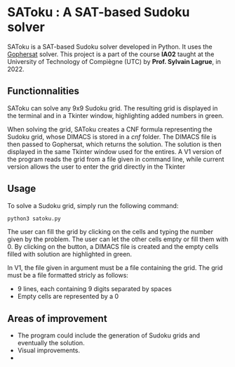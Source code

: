 # SAToku : A SAT-based Sudoku solver

SAToku is a SAT-based Sudoku solver developed in Python. It uses the [Gophersat](https://github.com/crillab/gophersat) solver. This project is a part of the course **IA02** taught at the University of Technology of Compiègne (UTC) by **Prof. Sylvain Lagrue**, in 2022.

## Functionnalities

SAToku can solve any 9x9 Sudoku grid. The resulting grid is displayed in the terminal and in a Tkinter window, highlighting added numbers in green.

When solving the grid, SAToku creates a CNF formula representing the Sudoku grid, whose DIMACS is stored in a *cnf* folder. The DIMACS file is then passed to Gophersat, which returns the solution. The solution is then displayed in the same Tkinter window used for the entires. A V1 version of the program reads the grid from a file given in command line, while current version allows the user to enter the grid directly in the Tkinter

## Usage

To solve a Sudoku grid, simply run the following command:

```bash
python3 satoku.py
```

The user can fill the grid by clicking on the cells and typing the number given by the problem. The user can let the other cells empty or fill them with 0. By clicking on the button, a DIMACS file is created and the empty cells filled with solution are highlighted in green.

In V1, the file given in argument must be a file containing the grid. The grid must be a file formatted stricly as follows:

- 9 lines, each containing 9 digits separated by spaces
- Empty cells are represented by a 0

## Areas of improvement

- The program could include the generation of Sudoku grids and eventually the solution.
- Visual improvements.
- 